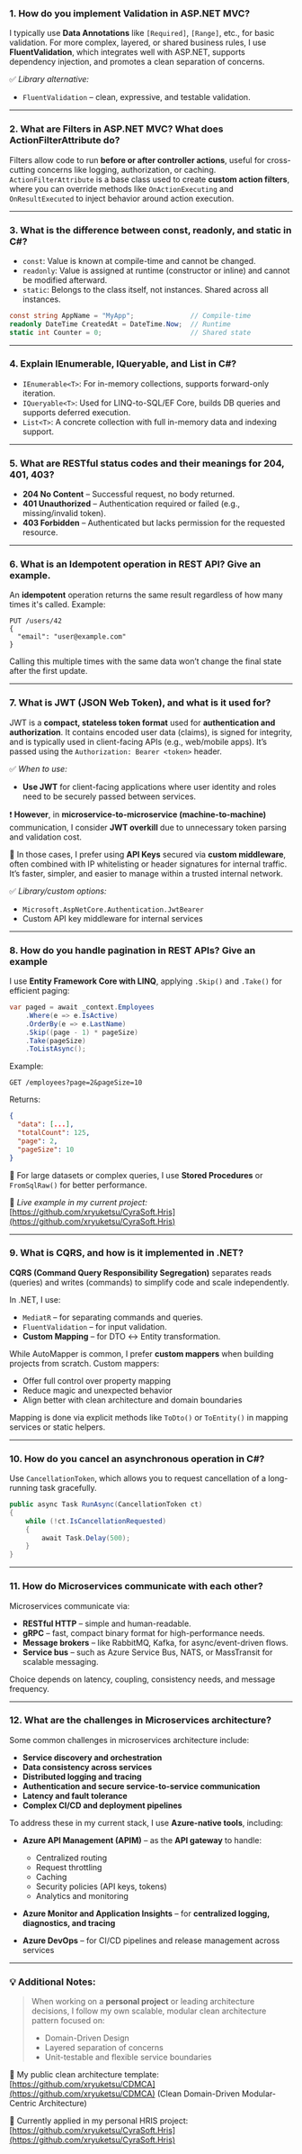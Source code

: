 ### 1. **How do you implement Validation in ASP.NET MVC?**

I typically use **Data Annotations** like `[Required]`, `[Range]`, etc., for basic validation. For more complex, layered, or shared business rules, I use **FluentValidation**, which integrates well with ASP.NET, supports dependency injection, and promotes a clean separation of concerns.

✅ *Library alternative:*

* `FluentValidation` – clean, expressive, and testable validation.

---

### 2. **What are Filters in ASP.NET MVC? What does ActionFilterAttribute do?**

Filters allow code to run **before or after controller actions**, useful for cross-cutting concerns like logging, authorization, or caching.
`ActionFilterAttribute` is a base class used to create **custom action filters**, where you can override methods like `OnActionExecuting` and `OnResultExecuted` to inject behavior around action execution.

---

### 3. **What is the difference between const, readonly, and static in C#?**

* `const`: Value is known at compile-time and cannot be changed.
* `readonly`: Value is assigned at runtime (constructor or inline) and cannot be modified afterward.
* `static`: Belongs to the class itself, not instances. Shared across all instances.

```csharp
const string AppName = "MyApp";              // Compile-time
readonly DateTime CreatedAt = DateTime.Now;  // Runtime
static int Counter = 0;                      // Shared state
```

---

### 4. **Explain IEnumerable, IQueryable, and List<T> in C#?**

* `IEnumerable<T>`: For in-memory collections, supports forward-only iteration.
* `IQueryable<T>`: Used for LINQ-to-SQL/EF Core, builds DB queries and supports deferred execution.
* `List<T>`: A concrete collection with full in-memory data and indexing support.

---

### 5. **What are RESTful status codes and their meanings for 204, 401, 403?**

* **204 No Content** – Successful request, no body returned.
* **401 Unauthorized** – Authentication required or failed (e.g., missing/invalid token).
* **403 Forbidden** – Authenticated but lacks permission for the requested resource.

---

### 6. **What is an Idempotent operation in REST API? Give an example.**

An **idempotent** operation returns the same result regardless of how many times it's called.
Example:

```http
PUT /users/42
{
  "email": "user@example.com"
}
```

Calling this multiple times with the same data won’t change the final state after the first update.

---

### 7. **What is JWT (JSON Web Token), and what is it used for?**

JWT is a **compact, stateless token format** used for **authentication and authorization**. It contains encoded user data (claims), is signed for integrity, and is typically used in client-facing APIs (e.g., web/mobile apps). It’s passed using the `Authorization: Bearer <token>` header.

✅ *When to use:*

* **Use JWT** for client-facing applications where user identity and roles need to be securely passed between services.

❗ **However**, in **microservice-to-microservice (machine-to-machine)** communication, I consider **JWT overkill** due to unnecessary token parsing and validation cost.

🔐 In those cases, I prefer using **API Keys** secured via **custom middleware**, often combined with IP whitelisting or header signatures for internal traffic. It’s faster, simpler, and easier to manage within a trusted internal network.

✅ *Library/custom options:*

* `Microsoft.AspNetCore.Authentication.JwtBearer`
* Custom API key middleware for internal services

---

### 8. **How do you handle pagination in REST APIs? Give an example**

I use **Entity Framework Core with LINQ**, applying `.Skip()` and `.Take()` for efficient paging:

```csharp
var paged = await _context.Employees
    .Where(e => e.IsActive)
    .OrderBy(e => e.LastName)
    .Skip((page - 1) * pageSize)
    .Take(pageSize)
    .ToListAsync();
```

Example:

```http
GET /employees?page=2&pageSize=10
```

Returns:

```json
{
  "data": [...],
  "totalCount": 125,
  "page": 2,
  "pageSize": 10
}
```

📌 For large datasets or complex queries, I use **Stored Procedures** or `FromSqlRaw()` for better performance.

🔗 *Live example in my current project:*
[https://github.com/xryuketsu/CyraSoft.Hris](https://github.com/xryuketsu/CyraSoft.Hris)

---

### 9. **What is CQRS, and how is it implemented in .NET?**

**CQRS (Command Query Responsibility Segregation)** separates reads (queries) and writes (commands) to simplify code and scale independently.

In .NET, I use:

* `MediatR` – for separating commands and queries.
* `FluentValidation` – for input validation.
* **Custom Mapping** – for DTO ↔ Entity transformation.

While AutoMapper is common, I prefer **custom mappers** when building projects from scratch. Custom mappers:
* Offer full control over property mapping
* Reduce magic and unexpected behavior
* Align better with clean architecture and domain boundaries

Mapping is done via explicit methods like `ToDto()` or `ToEntity()` in mapping services or static helpers.

---

### 10. **How do you cancel an asynchronous operation in C#?**

Use `CancellationToken`, which allows you to request cancellation of a long-running task gracefully.

```csharp
public async Task RunAsync(CancellationToken ct)
{
    while (!ct.IsCancellationRequested)
    {
        await Task.Delay(500);
    }
}
```

---

### 11. **How do Microservices communicate with each other?**

Microservices communicate via:

* **RESTful HTTP** – simple and human-readable.
* **gRPC** – fast, compact binary format for high-performance needs.
* **Message brokers** – like RabbitMQ, Kafka, for async/event-driven flows.
* **Service bus** – such as Azure Service Bus, NATS, or MassTransit for scalable messaging.

Choice depends on latency, coupling, consistency needs, and message frequency.

---

### 12. **What are the challenges in Microservices architecture?**

Some common challenges in microservices architecture include:

* **Service discovery and orchestration**
* **Data consistency across services**
* **Distributed logging and tracing**
* **Authentication and secure service-to-service communication**
* **Latency and fault tolerance**
* **Complex CI/CD and deployment pipelines**

To address these in my current stack, I use **Azure-native tools**, including:

* **Azure API Management (APIM)** – as the **API gateway** to handle:

  * Centralized routing
  * Request throttling
  * Caching
  * Security policies (API keys, tokens)
  * Analytics and monitoring
* **Azure Monitor and Application Insights** – for **centralized logging, diagnostics, and tracing**
* **Azure DevOps** – for CI/CD pipelines and release management across services

---

### 💡 Additional Notes:

> When working on a **personal project** or leading architecture decisions, I follow my own scalable, modular clean architecture pattern focused on:
>
> * Domain-Driven Design
> * Layered separation of concerns
> * Unit-testable and flexible service boundaries

🔗 My public clean architecture template:
[https://github.com/xryuketsu/CDMCA](https://github.com/xryuketsu/CDMCA)
(Clean Domain-Driven Modular-Centric Architecture)

🔧 Currently applied in my personal HRIS project:
[https://github.com/xryuketsu/CyraSoft.Hris](https://github.com/xryuketsu/CyraSoft.Hris)
